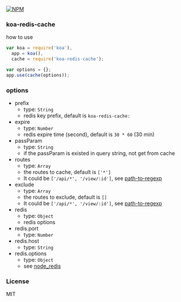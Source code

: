[![NPM](https://nodei.co/npm/koa-redis-cache.png?downloads=true)](https://nodei.co/npm/koa-redis-cache/)

### koa-redis-cache

how to use
```js
var koa = require('koa'),
  app = koa(),
  cache = require('koa-redis-cache');

var options = {};
app.use(cache(options));
```

### options
* prefix
  - type: `String`
  - redis key prefix, default is `koa-redis-cache:`
* expire
  - type: `Number`
  - redis expire time (second), default is `30 * 60` (30 min)
* passParam
  - type: `String`
  - if the passParam is existed in query string, not get from cache
* routes
  - type: `Array`
  - the routes to cache, default is `['*']`
  - It could be `['/api/*', '/view/:id']`, see [path-to-regexp](https://github.com/component/path-to-regexp)
* exclude
  - type: `Array`
  - the routes to exclude, default is `[]`
  - It could be `['/api/*', '/view/:id']`, see [path-to-regexp](https://github.com/component/path-to-regexp)
* redis
  - type: `Object`
  - redis options
* redis.port
  - type: `Number`
* redis.host
  - type: `String`
* redis.options
  - type: `Object`
  - see [node_redis](https://github.com/mranney/node_redis)

### License
MIT